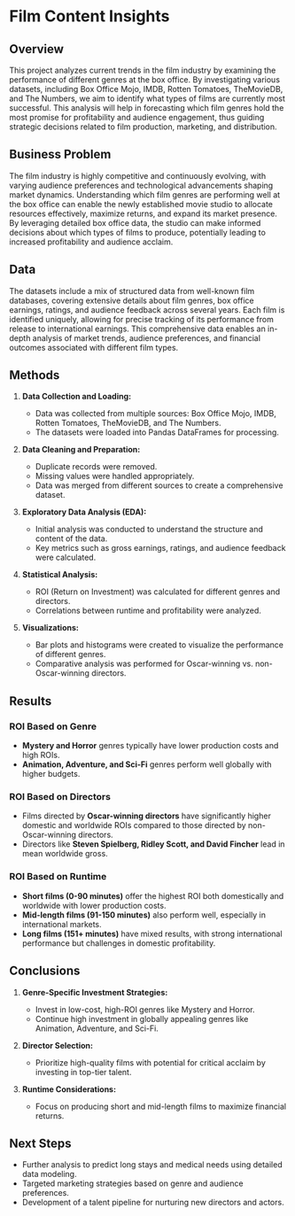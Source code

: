 # Film Content Insights

## Overview
This project analyzes current trends in the film industry by examining the performance of different genres at the box office. By investigating various datasets, including Box Office Mojo, IMDB, Rotten Tomatoes, TheMovieDB, and The Numbers, we aim to identify what types of films are currently most successful. This analysis will help in forecasting which film genres hold the most promise for profitability and audience engagement, thus guiding strategic decisions related to film production, marketing, and distribution.

## Business Problem
The film industry is highly competitive and continuously evolving, with varying audience preferences and technological advancements shaping market dynamics. Understanding which film genres are performing well at the box office can enable the newly established movie studio to allocate resources effectively, maximize returns, and expand its market presence. By leveraging detailed box office data, the studio can make informed decisions about which types of films to produce, potentially leading to increased profitability and audience acclaim.

## Data
The datasets include a mix of structured data from well-known film databases, covering extensive details about film genres, box office earnings, ratings, and audience feedback across several years. Each film is identified uniquely, allowing for precise tracking of its performance from release to international earnings. This comprehensive data enables an in-depth analysis of market trends, audience preferences, and financial outcomes associated with different film types.

## Methods
1. **Data Collection and Loading:**
    - Data was collected from multiple sources: Box Office Mojo, IMDB, Rotten Tomatoes, TheMovieDB, and The Numbers.
    - The datasets were loaded into Pandas DataFrames for processing.

2. **Data Cleaning and Preparation:**
    - Duplicate records were removed.
    - Missing values were handled appropriately.
    - Data was merged from different sources to create a comprehensive dataset.

3. **Exploratory Data Analysis (EDA):**
    - Initial analysis was conducted to understand the structure and content of the data.
    - Key metrics such as gross earnings, ratings, and audience feedback were calculated.

4. **Statistical Analysis:**
    - ROI (Return on Investment) was calculated for different genres and directors.
    - Correlations between runtime and profitability were analyzed.

5. **Visualizations:**
    - Bar plots and histograms were created to visualize the performance of different genres.
    - Comparative analysis was performed for Oscar-winning vs. non-Oscar-winning directors.

## Results
### ROI Based on Genre
- **Mystery and Horror** genres typically have lower production costs and high ROIs.
- **Animation, Adventure, and Sci-Fi** genres perform well globally with higher budgets.

### ROI Based on Directors
- Films directed by **Oscar-winning directors** have significantly higher domestic and worldwide ROIs compared to those directed by non-Oscar-winning directors.
- Directors like **Steven Spielberg, Ridley Scott, and David Fincher** lead in mean worldwide gross.

### ROI Based on Runtime
- **Short films (0-90 minutes)** offer the highest ROI both domestically and worldwide with lower production costs.
- **Mid-length films (91-150 minutes)** also perform well, especially in international markets.
- **Long films (151+ minutes)** have mixed results, with strong international performance but challenges in domestic profitability.

## Conclusions
1. **Genre-Specific Investment Strategies:**
    - Invest in low-cost, high-ROI genres like Mystery and Horror.
    - Continue high investment in globally appealing genres like Animation, Adventure, and Sci-Fi.

2. **Director Selection:**
    - Prioritize high-quality films with potential for critical acclaim by investing in top-tier talent.

3. **Runtime Considerations:**
    - Focus on producing short and mid-length films to maximize financial returns.

## Next Steps
- Further analysis to predict long stays and medical needs using detailed data modeling.
- Targeted marketing strategies based on genre and audience preferences.
- Development of a talent pipeline for nurturing new directors and actors.





